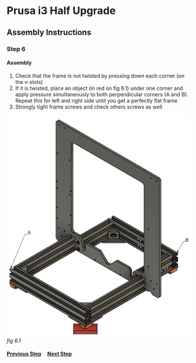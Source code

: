 # Prusa i3 Half Upgrade

## Assembly Instructions

### Step 6

#### Assembly

1. Check that the frame is not twisted by pressing down each corner (on the v-slots)
1. If it is twisted, place an object (in red on fig 6.1) under one corner and apply pressure simultaneously to both perpendicular corners (A and B). Repeat this for left and right side until you get a perfectly flat frame
1. Strongly tight frame screws and check others screws as well


![](img/fig6.1.png)\
*fig 6.1*

#### [Previous Step](step05.md) &nbsp;&nbsp;&nbsp; [Next Step](step07.md)